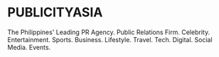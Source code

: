 # PUBLICITYASIA

The Philippines' Leading PR Agency. Public Relations Firm. Celebrity. Entertainment. Sports. Business. Lifestyle. Travel. Tech. Digital. Social Media. Events.